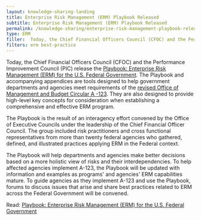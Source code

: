 ```yaml
---
layout: knowledge-sharing-landing
title: Enterprise Risk Management (ERM) Playbook Released
subtitle: Enterprise Risk Management (ERM) Playbook Released
permalink: /knowledge-sharing/enterprise-risk-management-playbook-released/
type: ERM
filler:  Today, the Chief Financial Officers Council (CFOC) and the Performance Improvement Council (PIC) release the Playbook.
filters: erm best-practice
---
```


Today, the Chief Financial Officers Council (CFOC) and the Performance Improvement Council (PIC) release the <a href= "{{ site.baseurl }}/wp-content/uploads/2016/07/FINAL-ERM-Playbook.pdf">Playbook: Enterprise Risk Management (ERM) for the U.S. Federal Government</a>. The Playbook and accompanying appendices are tools designed to help government departments and agencies meet requirements of the [revised Office of Management and Budget Circular A -123](https://www.whitehouse.gov/sites/default/files/omb/memoranda/2016/m-16-17.pdf). They are also designed to provide high-level key concepts for consideration when establishing a comprehensive and effective ERM program.

The Playbook is the result of an interagency effort convened by the Office of Executive Councils under the leadership of the Chief Financial Officer Council. The group included risk practitioners and cross functional representatives from more than twenty federal agencies who gathered, defined, and illustrated practices applying ERM in the Federal context.

The Playbook will help departments and agencies make better decisions based on a more holistic view of risks and their interdependencies. To help affected agencies implement A-123, the Playbook will be updated with information and examples as programs' and agencies' ERM capabilities mature. To guide agencies as they implement A-123 and use the Playbook, forums to discuss issues that arise and share best practices related to ERM across the Federal Government will be convened.


Read: <a href= "{{ site.baseurl }}/wp-content/uploads/2016/07/FINAL-ERM-Playbook.pdf">Playbook: Enterprise Risk Management (ERM) for the U.S. Federal Government</a>
